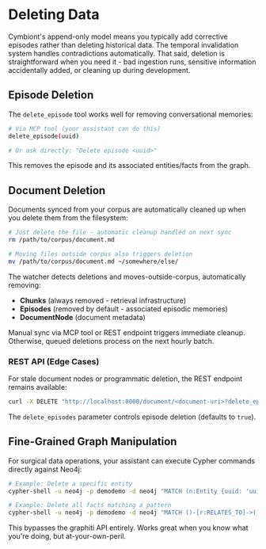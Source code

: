 # Deleting Data

Cymbiont's append-only model means you typically add corrective episodes rather than deleting historical data. The temporal invalidation system handles contradictions automatically. That said, deletion is straightforward when you need it - bad ingestion runs, sensitive information accidentally added, or cleaning up during development.

## Episode Deletion

The `delete_episode` tool works well for removing conversational memories:

```bash
# Via MCP tool (your assistant can do this)
delete_episode(uuid)

# Or ask directly: "Delete episode <uuid>"
```

This removes the episode and its associated entities/facts from the graph.

## Document Deletion

Documents synced from your corpus are automatically cleaned up when you delete them from the filesystem:

```bash
# Just delete the file - automatic cleanup handled on next sync
rm /path/to/corpus/document.md

# Moving files outside corpus also triggers deletion
mv /path/to/corpus/document.md ~/somewhere/else/
```

The watcher detects deletions and moves-outside-corpus, automatically removing:
- **Chunks** (always removed - retrieval infrastructure)
- **Episodes** (removed by default - associated episodic memories)
- **DocumentNode** (document metadata)

Manual sync via MCP tool or REST endpoint triggers immediate cleanup. Otherwise, queued deletions process on the next hourly batch.

### REST API (Edge Cases)

For stale document nodes or programmatic deletion, the REST endpoint remains available:

```bash
curl -X DELETE "http://localhost:8000/document/<document-uri>?delete_episodes=true"
```

The `delete_episodes` parameter controls episode deletion (defaults to `true`).

## Fine-Grained Graph Manipulation

For surgical data operations, your assistant can execute Cypher commands directly against Neo4j:

```bash
# Example: Delete a specific entity
cypher-shell -u neo4j -p demodemo -d neo4j "MATCH (n:Entity {uuid: 'uuid-here'}) DETACH DELETE n"

# Example: Delete all facts matching a pattern
cypher-shell -u neo4j -p demodemo -d neo4j "MATCH ()-[r:RELATES_TO]->() WHERE r.fact =~ '(?i).*pattern.*' DELETE r"
```

This bypasses the graphiti API entirely. Works great when you know what you're doing, but at-your-own-peril.
